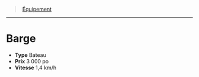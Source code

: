 ﻿---
!Equipment
Type: Bateau
Price: 3 000 po
Speed: 1,4 km/h
Id: equipment_hd.md#barge
ParentLink: equipment_hd.md#Équipement
Name: Barge
ParentName: Équipement
NameLevel: 1
Attributes: {}
---
> [Équipement](hd_equipment.md)

---

# Barge

- **Type** Bateau
- **Prix** 3 000 po
- **Vitesse** 1,4 km/h

